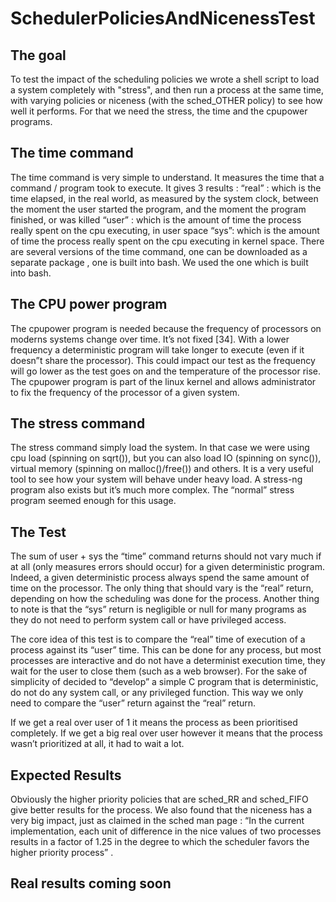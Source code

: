 
# SchedulerPoliciesAndNicenessTest
## The goal
To test the impact of the scheduling policies we wrote a shell script to load a system completely with "stress", and then run a  process at the same time, with varying policies or niceness (with the sched_OTHER policy) to see how well it performs. For that we need the stress,  the time and the cpupower programs.
##  The time command
The time command is very simple to understand. It measures the time that a command / program took to execute.
It gives 3 results :
“real” : which is the time elapsed, in the real world, as measured by the system clock, between the moment the user started the program, and the moment the program finished, or was killed
“user” : which is the amount of time the process really spent on the cpu executing, in user space
“sys”: which is the amount of time the process really spent on the cpu executing in kernel space.
There are several versions of the time command, one can be downloaded as a separate package , one is built into bash. We used the one which is built into bash.

##  The CPU power program
The cpupower program is needed because the frequency of processors on moderns systems change over time. It’s not fixed [34]. With a lower frequency a deterministic program will take longer to execute (even if it doesn”t share the processor). This could impact our test as the frequency will go lower as the test goes on and the temperature of the processor rise.
The cpupower program is part of the linux kernel and allows administrator to fix the frequency of the processor of a given system.

##    The stress command

The stress command simply load the system. In that case we were using cpu load (spinning on sqrt()), but you can also load IO (spinning on sync()), virtual memory (spinning on malloc()/free()) and others. It is a very useful tool to see how your system will behave under heavy load. A stress-ng program also exists but it’s much more complex. The “normal” stress program seemed enough for this usage.
## The Test
The sum of user + sys the “time” command returns should not vary much if at all (only measures errors should occur) for a given deterministic program. Indeed, a given deterministic process always spend the same amount of time on the processor. The only thing that should vary is the “real” return, depending on how the scheduling was done for the process. Another thing to note is that the “sys” return is negligible or null for many programs as they do not need to perform system call or have privileged access.

The core idea of this test is to compare the “real” time of execution of a process against its “user” time. This can be done for any process, but most processes are interactive and do not have a determinist execution time, they wait for the user to close them (such as a web browser). For the sake of simplicity of decided to “develop” a simple C program that is deterministic, do not do any system call, or any privileged function. This way we only need to compare the “user” return against the “real” return.

If we get a real over user of 1 it means the process as been prioritised completely.
If we get a big real over user however it means that the process wasn’t prioritized at all, it had to wait a lot.

## Expected Results
Obviously the higher priority policies that are sched_RR and sched_FIFO give better results for the process. We also found that the niceness has a very big impact, just as claimed in the sched man page : “In the current implementation, each unit of difference in the nice values of two processes results in a factor of 1.25 in the degree to which the  scheduler  favors  the  higher  priority  process” .

## Real results coming soon
